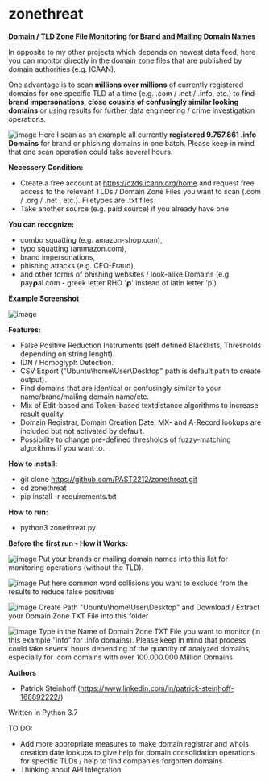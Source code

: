 # zonethreat
**Domain / TLD Zone File Monitoring for Brand and Mailing Domain Names**

In opposite to my other projects which depends on newest data feed, here you can monitor directly in the domain zone files that are published by domain authorities (e.g. ICAAN).

One advantage is to scan **millions over millions** of currently registered domains for one specific TLD at a time (e.g. .com / .net / .info, etc.) to find **brand impersonations**, **close cousins of confusingly similar looking domains** or using results for further data engineering / crime investigation operations.

![image](https://user-images.githubusercontent.com/124390875/219959254-7ad12944-f42f-4b2e-95e7-ca2741927d04.png)
Here I scan as an example all currently **registered 9.757.861 .info Domains** for brand or phishing domains in one batch. Please keep in mind that one scan operation could take several hours.

**Necessery Condition:**
- Create a free account at https://czds.icann.org/home and request free access to the relevant TLDs / Domain Zone Files you want to scan (.com / .org / .net , etc.). Filetypes are .txt files
- Take another source (e.g. paid source) if you already have one

**You can recognize:**
- combo squatting (e.g. amazon-shop.com), 
- typo squatting (ammazon.com), 
- brand impersonations, 
- phishing attacks (e.g. CEO-Fraud),
- and other forms of phishing websites / look-alike Domains (e.g. 𝗉ay𝞀al.com - greek letter RHO '𝞀' instead of latin letter 'p')

**Example Screenshot**

![image](https://user-images.githubusercontent.com/124390875/219959586-d78cbaac-20ae-4092-ae4e-b58ad1fdb19d.png)


**Features:**
- False Positive Reduction Instruments (self defined Blacklists, Thresholds depending on string lenght).
- IDN / Homoglyph Detection.
- CSV Export ("Ubuntu\home\User\Desktop" path is default path to create output).
- Find domains that are identical or confusingly similar to your name/brand/mailing domain name/etc.
- Mix of Edit-based and Token-based textdistance algorithms to increase result quality.
- Domain Registrar, Domain Creation Date, MX- and A-Record lookups are included but not activated by default.
- Possibility to change pre-defined thresholds of fuzzy-matching algorithms if you want to.

**How to install:**
- git clone https://github.com/PAST2212/zonethreat.git
- cd zonethreat
- pip install -r requirements.txt

**How to run:**
- python3 zonethreat.py

**Before the first run - How it Works:**

![image](https://user-images.githubusercontent.com/124390875/216693263-1f4b68dd-ac95-4bda-8887-dba1044b3103.png)
Put your brands or mailing domain names into this list for monitoring operations (without the TLD).


![image](https://user-images.githubusercontent.com/124390875/216693388-b5543d15-26a0-410d-a62b-6e3764b713b6.png)
Put here common word collisions you want to exclude from the results to reduce false positives


![image](https://user-images.githubusercontent.com/124390875/219960676-1111ff7d-d07e-427f-8d6d-3d32c3c28346.png)
Create Path "Ubuntu\home\User\Desktop" and Download / Extract your Domain Zone TXT File into this folder


![image](https://user-images.githubusercontent.com/124390875/219960853-0c7a058c-a3bb-47a4-bb4d-fd6ea677b47f.png)
Type in the Name of Domain Zone TXT File you want to monitor (in this example "info" for .info domains). Please keep in mind that process could take several hours depending of the quantity of analyzed domains, especially for .com domains with over 100.000.000 Million Domains


**Authors**
- Patrick Steinhoff (https://www.linkedin.com/in/patrick-steinhoff-168892222/)

Written in Python 3.7

TO DO:
- Add more appropriate measures to make domain registrar and whois creation date lookups to give help for domain consolidation operations for specific TLDs / help to find companies forgotten domains
- Thinking about API Integration
